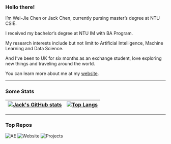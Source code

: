 <!--
**JackChen890311/JackChen890311** is a ✨ _special_ ✨ repository because its `README.md` (this file) appears on your GitHub profile.

Here are some ideas to get you started:

- 🔭 I’m currently working on ...
- 🌱 I’m currently learning ...
- 👯 I’m looking to collaborate on ...
- 🤔 I’m looking for help with ...
- 💬 Ask me about ...
- 📫 How to reach me: ...
- 😄 Pronouns: ...
- ⚡ Fun fact: ...
-->


### Hello there!
I’m Wei-Jie Chen or Jack Chen, currently pursing master’s degree at NTU CSIE.

I received my bachelor’s degree at NTU IM with BA Program.

My research interests include but not limit to Artificial Intelligence, Machine Learning and Data Science.

And I’ve been to UK for six months as an exchange student, love exploring new things and traveling around the world.

You can learn more about me at my [website](https://jackchen890311.github.io/Website/).

---

### Some Stats

| [![Jack's GitHub stats](https://github-readme-stats.vercel.app/api?username=JackChen890311&show_icons=true&theme=aura)](https://github.com/anuraghazra/github-readme-stats) |[![Top Langs](https://github-readme-stats.vercel.app/api/top-langs/?username=JackChen890311&layout=compact&theme=aura&hide=Jupyter+Notebook,HTML,CSS,SCSS)](https://github.com/anuraghazra/github-readme-stats)|
| ------------- | ------------- |

---

### Top Repos
![AE](https://github-readme-stats.vercel.app/api/pin/?username=JackChen890311&repo=AE&theme=aura)
![Website](https://github-readme-stats.vercel.app/api/pin/?username=JackChen890311&repo=Website&theme=aura)
![Projects](https://github-readme-stats.vercel.app/api/pin/?username=JackChen890311&repo=Projects&theme=aura)
